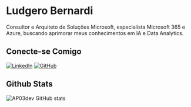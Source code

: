 # Ludgero Bernardi
 
Consultor e Arquiteto de Soluções Microsoft, especialista Microsoft 365 e Azure, buscando aprimorar meus conhecimentos em IA e Data Analytics.

## Conecte-se Comigo
[![LinkedIn](https://img.shields.io/badge/LinkedIn-0077B5?style=for-the-badge&logo=linkedin&logoColor=white)](https://www.linkedin.com/in/ludgero-bernardi)
[![GitHub](https://img.shields.io/badge/GitHub-100000?style=for-the-badge&logo=github&logoColor=white)](https://github.com/ludgerobernardi)

## Github Stats
![AP03dev GitHub stats](https://github-readme-stats.vercel.app/api?username=ludgerobernardi&show_icons=true&theme=dracula)
